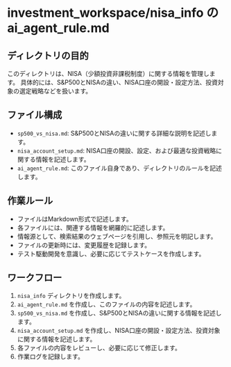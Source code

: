# investment_workspace/nisa_info の ai_agent_rule.md

## ディレクトリの目的
このディレクトリは、NISA（少額投資非課税制度）に関する情報を管理します。
具体的には、S&P500とNISAの違い、NISA口座の開設・設定方法、投資対象の選定戦略などを扱います。

## ファイル構成
- `sp500_vs_nisa.md`: S&P500とNISAの違いに関する詳細な説明を記述します。
- `nisa_account_setup.md`: NISA口座の開設、設定、および最適な投資戦略に関する情報を記述します。
- `ai_agent_rule.md`: このファイル自身であり、ディレクトリのルールを記述します。

## 作業ルール
- ファイルはMarkdown形式で記述します。
- 各ファイルには、関連する情報を網羅的に記述します。
- 情報源として、検索結果のウェブページを引用し、参照元を明記します。
- ファイルの更新時には、変更履歴を記録します。
- テスト駆動開発を意識し、必要に応じてテストケースを作成します。

## ワークフロー
1.  `nisa_info` ディレクトリを作成します。
2.  `ai_agent_rule.md` を作成し、このファイルの内容を記述します。
3.  `sp500_vs_nisa.md` を作成し、S&P500とNISAの違いに関する情報を記述します。
4.  `nisa_account_setup.md` を作成し、NISA口座の開設・設定方法、投資対象に関する情報を記述します。
5.  各ファイルの内容をレビューし、必要に応じて修正します。
6.  作業ログを記録します。 
